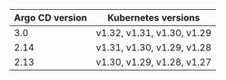 | Argo CD version | Kubernetes versions |
|-----------------|---------------------|
| 3.0 | v1.32, v1.31, v1.30, v1.29 |
| 2.14 | v1.31, v1.30, v1.29, v1.28 |
| 2.13 | v1.30, v1.29, v1.28, v1.27 |
